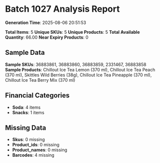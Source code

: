# Batch 1027 Analysis Report

**Generation Time**: 2025-08-06 20:51:53

**Total Items**: 5
**Unique SKUs**: 5
**Unique Products**: 5
**Total Available Quantity**: 66.00
**Near Expiry Products**: 0

## Sample Data
**Sample SKUs**: 36883861, 36883860, 36883859, 2331467, 36883858
**Sample Products**: Chillout Ice Tea Lemon (370 ml), Chillout Ice Tea Peach (370 ml), Skittles Wild Berries (38g), Chillout Ice Tea Pineapple (370 ml), Chillout Ice Tea Berry Mix (370 ml)

## Financial Categories
- **Soda**: 4 items
- **Snacks**: 1 items

## Missing Data
- **Skus**: 0 missing
- **Product_ids**: 0 missing
- **Product_names**: 0 missing
- **Barcodes**: 4 missing
